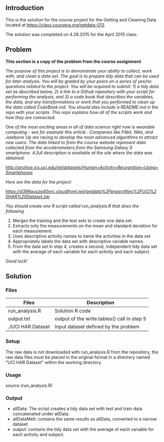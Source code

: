 ## Introduction

This is the solution for the course project for the Getting and Cleaning Data located at https://class.coursera.org/getdata-013. 

The solution was completed on 4.26.2015 for the April 2015 class.

## Problem

<b>This section is a copy of the problem from the course assignment</b>


<i>The purpose of this project is to demonstrate your ability to collect, work with, and clean a data set. The goal is to prepare tidy data that can be used for later analysis. You will be graded by your peers on a series of yes/no questions related to the project. You will be required to submit: 1) a tidy data set as described below, 2) a link to a Github repository with your script for performing the analysis, and 3) a code book that describes the variables, the data, and any transformations or work that you performed to clean up the data called CodeBook.md. You should also include a README.md in the repo with your scripts. This repo explains how all of the scripts work and how they are connected.  </i>

<i>One of the most exciting areas in all of data science right now is wearable computing - see for example this article . Companies like Fitbit, Nike, and Jawbone Up are racing to develop the most advanced algorithms to attract new users. The data linked to from the course website represent data collected from the accelerometers from the Samsung Galaxy S smartphone. A full description is available at the site where the data was obtained: </i>

<i>http://archive.ics.uci.edu/ml/datasets/Human+Activity+Recognition+Using+Smartphones </i>

<i>Here are the data for the project: </i>

<i>https://d396qusza40orc.cloudfront.net/getdata%2Fprojectfiles%2FUCI%20HAR%20Dataset.zip </i>

<i>You should create one R script called run_analysis.R that does the following. </i>

1. Merges the training and the test sets to create one data set.
2. Extracts only the measurements on the mean and standard deviation for each measurement. 
3. Uses descriptive activity names to name the activities in the data set
4. Appropriately labels the data set with descriptive variable names. 
5. From the data set in step 4, creates a second, independent tidy data set with the average of each variable for each activity and each subject.

<i>Good luck!</i>


## Solution

### Files
|Files            |Description
|-----------------|----------------------------------------------|
|run_analysis.R   | Solution R code                              |
|output.txt       | output of the write.tables() call in step 5  |
|./UCI HAR Dataset| Input dataset defined by the problem         |

### Setup
The raw data is not downloaded with run_analysis.R from the repository, the raw data files must be placed in the original format in a directory named "UCI HAR Dataset" within the working directory.

### Usage
source (run_analysis.R)

### Output

* allData: The script creates a tidy data set with test and train data concatenated under allData.
* allDataMelt: contains the same results as allData, converted to a narrow dataset
* output: contains the tidy data set with the average of each variable for each activity and subject.




